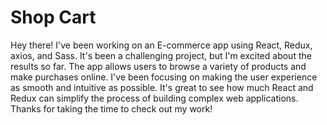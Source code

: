 # Shop Cart
Hey there! I've been working on an E-commerce app using React, Redux, axios, and Sass.
It's been a challenging project, but I'm excited about the results so far.
The app allows users to browse a variety of products and make purchases online.
I've been focusing on making the user experience as smooth and intuitive as possible. 
It's great to see how much React and Redux can simplify the process of building complex web applications.
Thanks for taking the time to check out my work!
